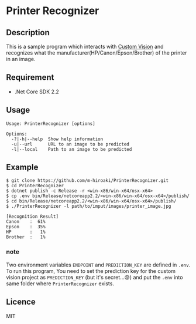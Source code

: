 Printer Recognizer
====

## Description

This is a sample program which interacts with [Custom Vision](https://azure.microsoft.com/en-us/services/cognitive-services/custom-vision-service/) and recognizes what the manufacturer(HP/Canon/Epson/Brother) of the printer in an image.

## Requirement

* .Net Core SDK 2.2

## Usage

```
Usage: PrinterRecognizer [options]

Options:
  -?|-h|--help  Show help information
  -u|--url      URL to an image to be predicted
  -l|--local    Path to an image to be predicted
```

## Example

```
$ git clone https://github.com/m-hiroaki/PrinterRecognizer.git
$ cd PrinterRecognizer
$ dotnet publish -c Release -r <win-x86/win-x64/osx-x64>
$ cp .env bin/Release/netcoreapp2.2/<win-x86/win-x64/osx-x64>/publish/
$ cd bin/Release/netcoreapp2.2/<win-x86/win-x64/osx-x64>/publish/
$ ./PrinterRecognizer -l path/to/imput/images/printer_image.jpg

[Recognition Result]
Canon    :  61%
Epson    :  35%
HP       :   1%
Brother  :   1%
```

### note
Two environment variables `ENDPOINT` and `PREDICTION_KEY` are defined in `.env`.<br>
To run this program, You need to set the prediction key for the custom vision project as `PREDICTION_KEY` (but it's secret...:cold_sweat:) and put the `.env` into same folder where `PrinterRecognizer` exists.

## Licence

MIT